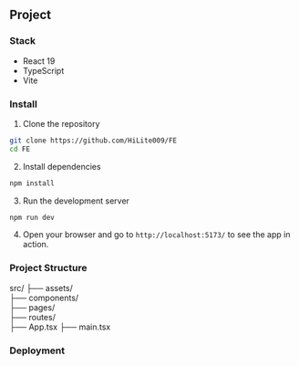 ## Project

### Stack
- React 19
- TypeScript
- Vite

### Install

1. Clone the repository
```bash
git clone https://github.com/HiLite009/FE
cd FE
```

2. Install dependencies
```bash
npm install
```

3. Run the development server
```bash
npm run dev
```

4. Open your browser and go to `http://localhost:5173/` to see the app in action.

### Project Structure
src/
├── assets/         
├── components/     
├── pages/          
├── routes/         
├── App.tsx
├── main.tsx

### Deployment

